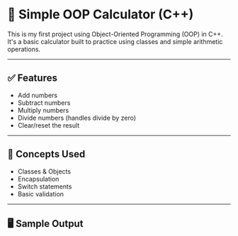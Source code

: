 # 🧮 Simple OOP Calculator (C++)

This is my first project using Object-Oriented Programming (OOP) in C++.  
It's a basic calculator built to practice using classes and simple arithmetic operations.

---

## ✅ Features

- Add numbers  
- Subtract numbers  
- Multiply numbers  
- Divide numbers (handles divide by zero)  
- Clear/reset the result  

---

## 🧠 Concepts Used

- Classes & Objects  
- Encapsulation  
- Switch statements  
- Basic validation  

---

## 🖥 Sample Output

